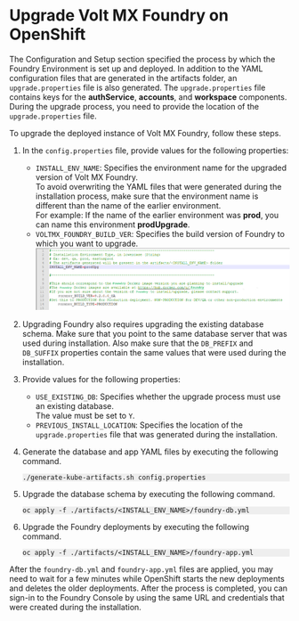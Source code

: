 


# <a name="Upgrading"></a>Upgrade Volt MX Foundry on OpenShift

The Configuration and Setup section specified the process by which the Foundry Environment is set up and deployed. In addition to the YAML configuration files that are generated in the artifacts folder, an `upgrade.properties` file is also generated. The `upgrade.properties` file contains keys for the **authService**, **accounts**, and **workspace** components. During the upgrade process, you need to provide the location of the `upgrade.properties` file.

To upgrade the deployed instance of Volt MX Foundry, follow these steps.

1.  In the `config.properties` file, provide values for the following properties:
    *   `INSTALL_ENV_NAME`: Specifies the environment name for the upgraded version of Volt MX Foundry.  
        To avoid overwriting the YAML files that were generated during the installation process, make sure that the environment name is different than the name of the earlier environment.  
        For example: If the name of the earlier environment was **prod**, you can name this environment **prodUpgrade**.
    *   `VOLTMX_FOUNDRY_BUILD_VER`: Specifies the build version of Foundry to which you want to upgrade.  
    ![](Resources/Images/OpenShift_Upgrade_Environment.png)
2.  Upgrading Foundry also requires upgrading the existing database schema. Make sure that you point to the same database server that was used during installation. Also make sure that the `DB_PREFIX` and `DB_SUFFIX` properties contain the same values that were used during the installation.
3.  Provide values for the following properties:
    *   `USE_EXISTING_DB`: Specifies whether the upgrade process must use an existing database.  
        The value must be set to `Y`.
    *   `PREVIOUS_INSTALL_LOCATION`: Specifies the location of the `upgrade.properties` file that was generated during the installation.
4.  Generate the database and app YAML files by executing the following command.  

    <pre><code style="display:block;background-color:#eee;">./generate-kube-artifacts.sh config.properties</code></pre>
5.  Upgrade the database schema by executing the following command.  

    <pre><code style="display:block;background-color:#eee;">oc apply -f ./artifacts/&lt;INSTALL_ENV_NAME&gt;/foundry-db.yml</code></pre>
6.  Upgrade the Foundry deployments by executing the following command.  

    <pre><code style="display:block;background-color:#eee;">oc apply -f ./artifacts/&lt;INSTALL_ENV_NAME&gt;/foundry-app.yml</code></pre>
After the <code>foundry-db.yml</code> and <code>foundry-app.yml</code> files are applied, you may need to wait for a few minutes while OpenShift starts the new deployments and deletes the older deployments. After the process is completed, you can sign-in to the Foundry Console by using the same URL and credentials that were created during the installation.

